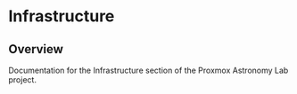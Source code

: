# Infrastructure

## Overview

Documentation for the Infrastructure section of the Proxmox Astronomy Lab project.

